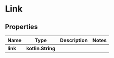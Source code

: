 
# Link

## Properties
Name | Type | Description | Notes
------------ | ------------- | ------------- | -------------
**link** | **kotlin.String** |  | 



